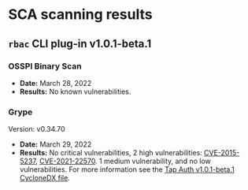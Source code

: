 # SCA scanning results
## <a id="rbac-plugin"></a> `rbac` CLI plug-in v1.0.1-beta.1

### <a id="binary-scan"></a> OSSPI Binary Scan

* **Date:** March 28, 2022
* **Results:** No known vulnerabilities.

### <a id="grype"></a> Grype

Version: v0.34.70

* **Date:** March 29, 2022
* **Results:** No critical vulnerabilities, 2 high vulnerabilities: [CVE-2015-5237](http://cve.mitre.org/cgi-bin/cvename.cgi?name=CVE-2015-5237), [CVE-2021-22570](http://cve.mitre.org/cgi-bin/cvename.cgi?name=CVE-2021-22570). 1 medium vulnerability, and no low vulnerabilities. For more information see the [Tap Auth v1.0.1-beta.1 CycloneDX file](postgres-database-container-image-v112-grype-result.md).
